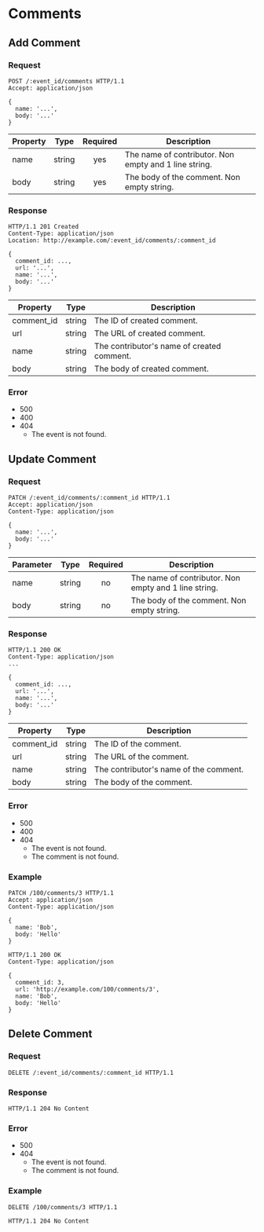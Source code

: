 # Comments

## Add Comment

### Request

```
POST /:event_id/comments HTTP/1.1
Accept: application/json

{
  name: '...',
  body: '...'
}
```

| Property | Type   | Required | Description                                           |
|----------|:------:|:--------:|-------------------------------------------------------|
| name     | string | yes      | The name of contributor. Non empty and 1 line string. |
| body     | string | yes      | The body of the comment. Non empty string.            |

### Response

```
HTTP/1.1 201 Created
Content-Type: application/json
Location: http://example.com/:event_id/comments/:comment_id

{
  comment_id: ...,
  url: '...',
  name: '...',
  body: '...'
}
```

| Property   | Type   | Description                                |
|------------|:------:|--------------------------------------------|
| comment_id | string | The ID of created comment.                 |
| url        | string | The URL of created comment.                |
| name       | string | The contributor's name of created comment. |
| body       | string | The body  of created comment.              |

### Error

- 500
- 400
- 404
  - The event is not found.

## Update Comment

### Request

```
PATCH /:event_id/comments/:comment_id HTTP/1.1
Accept: application/json
Content-Type: application/json

{
  name: '...',
  body: '...'
}
```

| Parameter   | Type   | Required | Description                                           |
|-------------|:------:|:--------:|-------------------------------------------------------|
| name        | string | no       | The name of contributor. Non empty and 1 line string. |
| body        | string | no       | The body of the comment. Non empty string.            |

### Response

```
HTTP/1.1 200 OK
Content-Type: application/json
...

{
  comment_id: ...,
  url: '...',
  name: '...',
  body: '...'
}
```

| Property   | Type   | Description                            |
|------------|:------:|----------------------------------------|
| comment_id | string | The ID of the comment.                 |
| url        | string | The URL of the comment.                |
| name       | string | The contributor's name of the comment. |
| body       | string | The body  of the comment.              |

### Error

- 500
- 400
- 404
  - The event is not found.
  - The comment is not found.

### Example

```
PATCH /100/comments/3 HTTP/1.1
Accept: application/json
Content-Type: application/json

{
  name: 'Bob',
  body: 'Hello'
}
```

```
HTTP/1.1 200 OK
Content-Type: application/json

{
  comment_id: 3,
  url: 'http://example.com/100/comments/3',
  name: 'Bob',
  body: 'Hello'
}
```

## Delete Comment

### Request

```
DELETE /:event_id/comments/:comment_id HTTP/1.1
```

### Response

```
HTTP/1.1 204 No Content
```

### Error

- 500
- 404
  - The event is not found.
  - The comment is not found.

### Example

```
DELETE /100/comments/3 HTTP/1.1
```

```
HTTP/1.1 204 No Content
```
